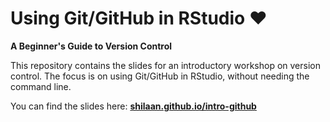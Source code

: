 # Using Git/GitHub in RStudio ❤
**A Beginner's Guide to Version Control**

This repository contains the slides for an introductory workshop on version control. The focus is on using Git/GitHub in RStudio, without needing the command line.  

You can find the slides here: [**shilaan.github.io/intro-github**](https://shilaan.github.io/intro-github/)
